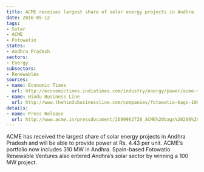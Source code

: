 ```yaml
---
title: ACME receives largest share of solar energy projects in Andhra
date: 2016-05-12
tags:
- Solar
- ACME
- Fotowatio
states:
- Andhra Pradesh
sectors:
- Energy
subsectors:
- Renewables
sources:
- name: Economic Times
  url: http://economictimes.indiatimes.com/industry/energy/power/acme-to-supply-power-at-rs-4-43-per-unit-in-andhra-pradesh/articleshow/52153164.cms
- name: Hindu Business Line
  url: http://www.thehindubusinessline.com/companies/fotowatio-bags-100-mw-project/article8561649.ece
details:
- name: Press Release
  url: http://www.acme.in/pressdocument/2099962728_ACME%20bags%20200%20MW%20under%20SECI%20%20NTPC%20bids.pdf
---
```


ACME has received the largest share of solar energy projects in Andhra Pradesh and will be able to provide power at Rs. 4.43 per unit. ACME’s portfolio now includes 310 MW in Andhra. Spain-based Fotowatio Renewable Ventures also entered Andhra’s solar sector by winning a 100 MW project.

